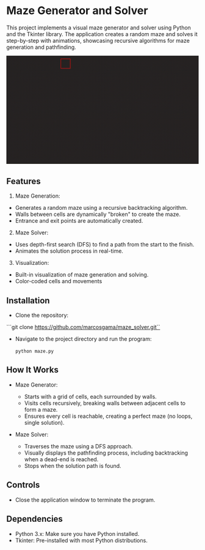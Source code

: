 # Maze Generator and Solver

This project implements a visual maze generator and solver using Python and the Tkinter library. The application creates a random maze and solves it step-by-step with animations, showcasing recursive algorithms for maze generation and pathfinding.

![maze_solver](./static/output.gif)

## Features

1. Maze Generation:
  * Generates a random maze using a recursive backtracking algorithm.
  * Walls between cells are dynamically "broken" to create the maze.
  * Entrance and exit points are automatically created.
2. Maze Solver:
  * Uses depth-first search (DFS) to find a path from the start to the finish.
  * Animates the solution process in real-time.
3. Visualization:
  * Built-in visualization of maze generation and solving.
  * Color-coded cells and movements

## Installation

- Clone the repository:

```git clone https://github.com/marcosgama/maze_solver.git``

- Navigate to the project directory and run the program:

  ```python maze.py```

## How It Works

- Maze Generator:
  * Starts with a grid of cells, each surrounded by walls.
  * Visits cells recursively, breaking walls between adjacent cells to form a maze.
  * Ensures every cell is reachable, creating a perfect maze (no loops, single solution).

- Maze Solver:
  * Traverses the maze using a DFS approach.
  * Visually displays the pathfinding process, including backtracking when a dead-end is reached.
  * Stops when the solution path is found.

## Controls

- Close the application window to terminate the program.

## Dependencies

- Python 3.x: Make sure you have Python installed.
- Tkinter: Pre-installed with most Python distributions.
